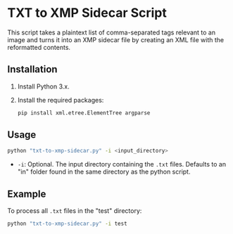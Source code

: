 # TXT to XMP Sidecar Script

This script takes a plaintext list of comma-separated tags relevant to an image and turns it into an XMP sidecar file by creating an XML file with the reformatted contents.

## Installation

1. Install Python 3.x.
2. Install the required packages:

    ```bash
    pip install xml.etree.ElementTree argparse
    ```

## Usage

```bash
python "txt-to-xmp-sidecar.py" -i <input_directory>
```

* `-i`: Optional. The input directory containing the `.txt` files. Defaults to an "in" folder found in the same directory as the python script.

## Example

To process all `.txt` files in the "test" directory:

```bash
python "txt-to-xmp-sidecar.py" -i test
```
